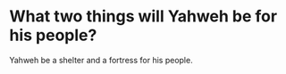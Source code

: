 # What two things will Yahweh be for his people?

Yahweh be a shelter and a fortress for his people.

